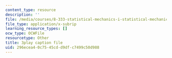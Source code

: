 ```yaml
---
content_type: resource
description: ''
file: /media/courses/8-333-statistical-mechanics-i-statistical-mechanics-of-particles-fall-2013/296ecea40c7545cdd9dfc7499c50d988_t7pTpwMjQ5I.srt
file_type: application/x-subrip
learning_resource_types: []
ocw_type: OCWFile
resourcetype: Other
title: 3play caption file
uid: 296ecea4-0c75-45cd-d9df-c7499c50d988
---
```

